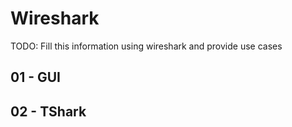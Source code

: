 # Wireshark

TODO: Fill this information using wireshark and provide use cases

## 01 - GUI



## 02 - TShark

